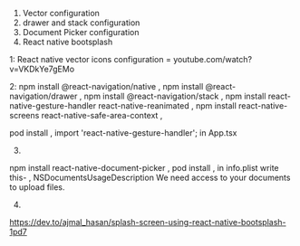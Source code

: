 1. Vector configuration
2. drawer and stack configuration
3. Document Picker configuration
4. React native bootsplash



1: React native vector icons configuration = youtube.com/watch?v=VKDkYe7gEMo

2:
npm install @react-navigation/native ,
npm install @react-navigation/drawer ,
npm install @react-navigation/stack ,
npm install react-native-gesture-handler react-native-reanimated ,
npm install react-native-screens react-native-safe-area-context  ,

pod install ,
import 'react-native-gesture-handler'; in App.tsx

3.
npm install react-native-document-picker  ,
pod install  ,
in info.plist write this-  ,
<key>NSDocumentsUsageDescription</key>
<string>We need access to your documents to upload files.</string>


4.
https://dev.to/ajmal_hasan/splash-screen-using-react-native-bootsplash-1pd7





